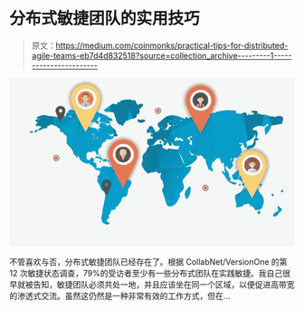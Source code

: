 # 分布式敏捷团队的实用技巧

> 原文：<https://medium.com/coinmonks/practical-tips-for-distributed-agile-teams-eb7d4d832518?source=collection_archive---------1----------------------->

![](img/9d4d1ce3721c9350388e06c5ab56656b.png)

不管喜欢与否，分布式敏捷团队已经存在了。根据 CollabNet/VersionOne 的第 12 次敏捷状态调查，79%的受访者至少有一些分布式团队在实践敏捷。我自己很早就被告知，敏捷团队必须共处一地，并且应该坐在同一个区域，以便促进高带宽的渗透式交流。虽然这仍然是一种非常有效的工作方式，但在…